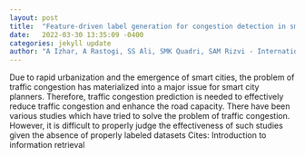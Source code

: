 ```yaml
---
layout: post
title:  "Feature-driven label generation for congestion detection in smart cities under big data"
date:   2022-03-30 13:35:09 -0400
categories: jekyll update
author: "A Izhar, A Rastogi, SS Ali, SMK Quadri, SAM Rizvi - International Journal of Advanced , 2022"
---
```

Due to rapid urbanization and the emergence of smart cities, the problem of traffic congestion has materialized into a major issue for smart city planners. Therefore, traffic congestion prediction is needed to effectively reduce traffic congestion and enhance the road capacity. There have been various studies which have tried to solve the problem of traffic congestion. However, it is difficult to properly judge the effectiveness of such studies given the absence of properly labeled datasets Cites: Introduction to information retrieval